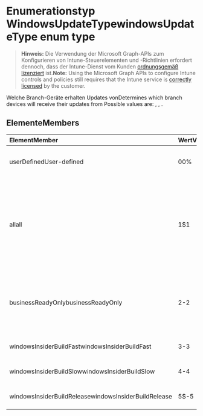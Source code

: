 # <a name="windowsupdatetype-enum-type"></a><span data-ttu-id="dc520-101">Enumerationstyp WindowsUpdateType</span><span class="sxs-lookup"><span data-stu-id="dc520-101">windowsUpdateType enum type</span></span>

> <span data-ttu-id="dc520-102">**Hinweis:** Die Verwendung der Microsoft Graph-APIs zum Konfigurieren von Intune-Steuerelementen und -Richtlinien erfordert dennoch, dass der Intune-Dienst vom Kunden [ordnungsgemäß lizenziert](https://go.microsoft.com/fwlink/?linkid=839381) ist.</span><span class="sxs-lookup"><span data-stu-id="dc520-102">**Note:** Using the Microsoft Graph APIs to configure Intune controls and policies still requires that the Intune service is [correctly licensed](https://go.microsoft.com/fwlink/?linkid=839381) by the customer.</span></span>

<span data-ttu-id="dc520-103">Welche Branch-Geräte erhalten Updates von</span><span class="sxs-lookup"><span data-stu-id="dc520-103">Determines which branch devices will receive their updates from Possible values are: , , .</span></span>
## <a name="members"></a><span data-ttu-id="dc520-104">Elemente</span><span class="sxs-lookup"><span data-stu-id="dc520-104">Members</span></span>
|<span data-ttu-id="dc520-105">Element</span><span class="sxs-lookup"><span data-stu-id="dc520-105">Member</span></span>|<span data-ttu-id="dc520-106">Wert</span><span class="sxs-lookup"><span data-stu-id="dc520-106">Value</span></span>|<span data-ttu-id="dc520-107">Beschreibung</span><span class="sxs-lookup"><span data-stu-id="dc520-107">Description</span></span>|
|:---|:---|:---|
|<span data-ttu-id="dc520-108">userDefined</span><span class="sxs-lookup"><span data-stu-id="dc520-108">User-defined</span></span>|<span data-ttu-id="dc520-109">0</span><span class="sxs-lookup"><span data-stu-id="dc520-109">0%</span></span>|<span data-ttu-id="dc520-110">Ermöglicht es dem Benutzer, folgendes festzulegen.</span><span class="sxs-lookup"><span data-stu-id="dc520-110">Allow the user to set.</span></span>|
|<span data-ttu-id="dc520-111">all</span><span class="sxs-lookup"><span data-stu-id="dc520-111">all</span></span>|<span data-ttu-id="dc520-112">1</span><span class="sxs-lookup"><span data-stu-id="dc520-112">$1</span></span>|<span data-ttu-id="dc520-113">Halbjährlicher Kanal (gezielt).</span><span class="sxs-lookup"><span data-stu-id="dc520-113">Semi-Annual Channel (Targeted)</span></span> <span data-ttu-id="dc520-114">Das Gerät erhält alle anwendbaren Feature-Updates vom halbjährlichen Kanal (gezielt).</span><span class="sxs-lookup"><span data-stu-id="dc520-114">Device gets all applicable feature updates from Semi-annual Channel (Targeted).</span></span>|
|<span data-ttu-id="dc520-115">businessReadyOnly</span><span class="sxs-lookup"><span data-stu-id="dc520-115">businessReadyOnly</span></span>|<span data-ttu-id="dc520-116">2</span><span class="sxs-lookup"><span data-stu-id="dc520-116">-2</span></span>|<span data-ttu-id="dc520-117">Halbjährlicher Kanal.</span><span class="sxs-lookup"><span data-stu-id="dc520-117">Semi-Annual Channel</span></span> <span data-ttu-id="dc520-118">Das Gerät erhält Feature-Updates vom halbjährlichen Kanal.</span><span class="sxs-lookup"><span data-stu-id="dc520-118">Device gets feature updates from Semi-annual Channel.</span></span>|
|<span data-ttu-id="dc520-119">windowsInsiderBuildFast</span><span class="sxs-lookup"><span data-stu-id="dc520-119">windowsInsiderBuildFast</span></span>|<span data-ttu-id="dc520-120">3</span><span class="sxs-lookup"><span data-stu-id="dc520-120">-3</span></span>|<span data-ttu-id="dc520-121">Windows Insider – Schnell</span><span class="sxs-lookup"><span data-stu-id="dc520-121">Windows Insider build - Fast</span></span>|
|<span data-ttu-id="dc520-122">windowsInsiderBuildSlow</span><span class="sxs-lookup"><span data-stu-id="dc520-122">windowsInsiderBuildSlow</span></span>|<span data-ttu-id="dc520-123">4</span><span class="sxs-lookup"><span data-stu-id="dc520-123">-4</span></span>|<span data-ttu-id="dc520-124">Windows Insider – Langsam</span><span class="sxs-lookup"><span data-stu-id="dc520-124">Windows Insider build - Slow</span></span>|
|<span data-ttu-id="dc520-125">windowsInsiderBuildRelease</span><span class="sxs-lookup"><span data-stu-id="dc520-125">windowsInsiderBuildRelease</span></span>|<span data-ttu-id="dc520-126">5</span><span class="sxs-lookup"><span data-stu-id="dc520-126">$-5</span></span>|<span data-ttu-id="dc520-127">Veröffentlichungvon Windows Insider</span><span class="sxs-lookup"><span data-stu-id="dc520-127">Release Windows Insider build</span></span>|



